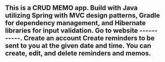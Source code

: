 ## This is a CRUD MEMO app. Build with Java utilizing Spring with MVC design patterns, Gradle for dependency management, and  Hibernate libraries for input validation. Go to website -----------. Create an account Create reminders to be sent to you at the given date and time. You can create, edit, and delete reminders and memos.
